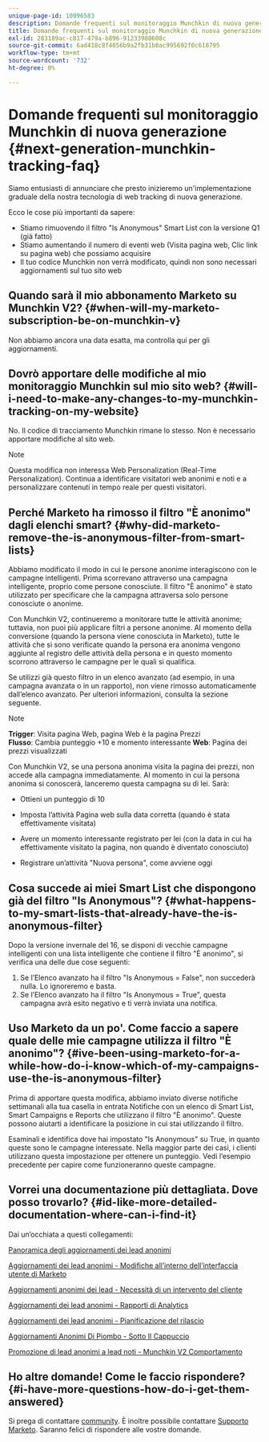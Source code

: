 ```yaml
---
unique-page-id: 10096583
description: Domande frequenti sul monitoraggio Munchkin di nuova generazione - Documenti Marketo - Documentazione del prodotto
title: Domande frequenti sul monitoraggio Munchkin di nuova generazione
exl-id: 283189ac-c817-479a-b896-91233980608c
source-git-commit: 6ad418c8f4056b9a2fb31b0ac995692f0c618795
workflow-type: tm+mt
source-wordcount: '732'
ht-degree: 0%

---
```


# Domande frequenti sul monitoraggio Munchkin di nuova generazione {#next-generation-munchkin-tracking-faq}

Siamo entusiasti di annunciare che presto inizieremo un&#39;implementazione graduale della nostra tecnologia di web tracking di nuova generazione.

Ecco le cose più importanti da sapere:

* Stiamo rimuovendo il filtro &quot;Is Anonymous&quot; Smart List con la versione Q1 (già fatto)
* Stiamo aumentando il numero di eventi web (Visita pagina web, Clic link su pagina web) che possiamo acquisire
* Il tuo codice Munchkin non verrà modificato, quindi non sono necessari aggiornamenti sul tuo sito web

## Quando sarà il mio abbonamento Marketo su Munchkin V2? {#when-will-my-marketo-subscription-be-on-munchkin-v}

Non abbiamo ancora una data esatta, ma controlla qui per gli aggiornamenti.

## Dovrò apportare delle modifiche al mio monitoraggio Munchkin sul mio sito web? {#will-i-need-to-make-any-changes-to-my-munchkin-tracking-on-my-website}

No. Il codice di tracciamento Munchkin rimane lo stesso. Non è necessario apportare modifiche al sito web.

>[!NOTE]
>
>Questa modifica non interessa Web Personalization (Real-Time Personalization). Continua a identificare visitatori web anonimi e noti e a personalizzare contenuti in tempo reale per questi visitatori.

## Perché Marketo ha rimosso il filtro &quot;È anonimo&quot; dagli elenchi smart? {#why-did-marketo-remove-the-is-anonymous-filter-from-smart-lists}

Abbiamo modificato il modo in cui le persone anonime interagiscono con le campagne intelligenti. Prima scorrevano attraverso una campagna intelligente, proprio come persone conosciute. Il filtro &quot;È anonimo&quot; è stato utilizzato per specificare che la campagna attraversa solo persone conosciute o anonime.

Con Munchkin V2, continueremo a monitorare tutte le attività anonime; tuttavia, non puoi più applicare filtri a persone anonime. Al momento della conversione (quando la persona viene conosciuta in Marketo), tutte le attività che si sono verificate quando la persona era anonima vengono aggiunte al registro delle attività della persona e in questo momento scorrono attraverso le campagne per le quali si qualifica.

Se utilizzi già questo filtro in un elenco avanzato (ad esempio, in una campagna avanzata o in un rapporto), non viene rimosso automaticamente dall’elenco avanzato. Per ulteriori informazioni, consulta la sezione seguente.

>[!NOTE]
>
>**Trigger**: Visita pagina Web, pagina Web è la pagina Prezzi\
>**Flusso**: Cambia punteggio +10 e momento interessante
>**Web**: Pagina dei prezzi visualizzati
>
>Con Munchkin V2, se una persona anonima visita la pagina dei prezzi, non accede alla campagna immediatamente. Al momento in cui la persona anonima si conoscerà, lanceremo questa campagna su di lei. Sarà:
>
>* Ottieni un punteggio di 10
>
>* Imposta l’attività Pagina web sulla data corretta (quando è stata effettivamente visitata)
>
>* Avere un momento interessante registrato per lei (con la data in cui ha effettivamente visitato la pagina, non quando è diventato conosciuto)
>
>* Registrare un’attività &quot;Nuova persona&quot;, come avviene oggi


## Cosa succede ai miei Smart List che dispongono già del filtro &quot;Is Anonymous&quot;? {#what-happens-to-my-smart-lists-that-already-have-the-is-anonymous-filter}

Dopo la versione invernale del 16, se disponi di vecchie campagne intelligenti con una lista intelligente che contiene il filtro &quot;È anonimo&quot;, si verifica una delle due cose seguenti:

1. Se l’Elenco avanzato ha il filtro &quot;Is Anonymous = False&quot;, non succederà nulla. Lo ignoreremo e basta.
1. Se l’Elenco avanzato ha il filtro &quot;Is Anonymous = True&quot;, questa campagna avrà esito negativo e ti verrà inviata una notifica.

## Uso Marketo da un po&#39;. Come faccio a sapere quale delle mie campagne utilizza il filtro &quot;È anonimo&quot;? {#ive-been-using-marketo-for-a-while-how-do-i-know-which-of-my-campaigns-use-the-is-anonymous-filter}

Prima di apportare questa modifica, abbiamo inviato diverse notifiche settimanali alla tua casella in entrata Notifiche con un elenco di Smart List, Smart Campaigns e Reports che utilizzano il filtro &quot;È anonimo&quot;. Queste possono aiutarti a identificare la posizione in cui stai utilizzando il filtro.

Esaminali e identifica dove hai impostato &quot;Is Anonymous&quot; su True, in quanto queste sono le campagne interessate. Nella maggior parte dei casi, i clienti utilizzano questa impostazione per ottenere un punteggio. Vedi l’esempio precedente per capire come funzioneranno queste campagne.

## Vorrei una documentazione più dettagliata. Dove posso trovarlo? {#id-like-more-detailed-documentation-where-can-i-find-it}

Dai un’occhiata a questi collegamenti:

[Panoramica degli aggiornamenti dei lead anonimi](https://nation.marketo.com/docs/DOC-2937)

[Aggiornamenti dei lead anonimi - Modifiche all’interno dell’interfaccia utente di Marketo](https://nation.marketo.com/docs/DOC-2938)

[Aggiornamenti anonimi dei lead - Necessità di un intervento del cliente](https://nation.marketo.com/docs/DOC-2939)

[Aggiornamenti dei lead anonimi - Rapporti di Analytics](https://nation.marketo.com/docs/DOC-2940)

[Aggiornamenti dei lead anonimi - Pianificazione del rilascio](https://nation.marketo.com/docs/DOC-2961)

[Aggiornamenti Anonimi Di Piombo - Sotto Il Cappuccio](https://nation.marketo.com/docs/DOC-2962)

[Promozione di lead anonimi a lead noti - Munchkin V2 Comportamento](https://nation.marketo.com/docs/DOC-2963)

## Ho altre domande! Come le faccio rispondere? {#i-have-more-questions-how-do-i-get-them-answered}

Si prega di contattare [community](https://nation.marketo.com/). È inoltre possibile contattare [Supporto Marketo](https://nation.marketo.com/t5/Support/ct-p/Support). Saranno felici di rispondere alle vostre domande.
